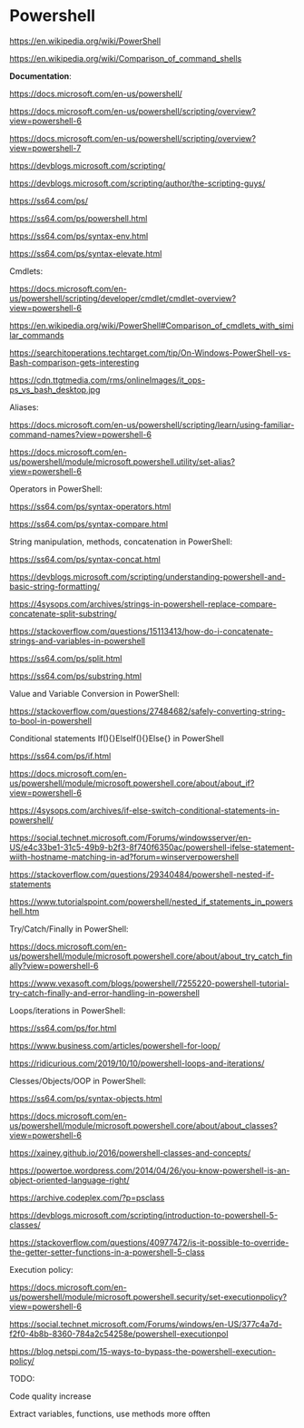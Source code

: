 # Powershell

https://en.wikipedia.org/wiki/PowerShell

https://en.wikipedia.org/wiki/Comparison_of_command_shells

**Documentation**:

https://docs.microsoft.com/en-us/powershell/

https://docs.microsoft.com/en-us/powershell/scripting/overview?view=powershell-6

https://docs.microsoft.com/en-us/powershell/scripting/overview?view=powershell-7

https://devblogs.microsoft.com/scripting/

https://devblogs.microsoft.com/scripting/author/the-scripting-guys/

https://ss64.com/ps/

https://ss64.com/ps/powershell.html

https://ss64.com/ps/syntax-env.html

https://ss64.com/ps/syntax-elevate.html

Cmdlets:

https://docs.microsoft.com/en-us/powershell/scripting/developer/cmdlet/cmdlet-overview?view=powershell-6

https://en.wikipedia.org/wiki/PowerShell#Comparison_of_cmdlets_with_similar_commands

https://searchitoperations.techtarget.com/tip/On-Windows-PowerShell-vs-Bash-comparison-gets-interesting

https://cdn.ttgtmedia.com/rms/onlineImages/it_ops-ps_vs_bash_desktop.jpg

Aliases:

https://docs.microsoft.com/en-us/powershell/scripting/learn/using-familiar-command-names?view=powershell-6

https://docs.microsoft.com/en-us/powershell/module/microsoft.powershell.utility/set-alias?view=powershell-6

Operators in PowerShell:

https://ss64.com/ps/syntax-operators.html

https://ss64.com/ps/syntax-compare.html

String manipulation, methods, concatenation in PowerShell:

https://ss64.com/ps/syntax-concat.html

https://devblogs.microsoft.com/scripting/understanding-powershell-and-basic-string-formatting/

https://4sysops.com/archives/strings-in-powershell-replace-compare-concatenate-split-substring/

https://stackoverflow.com/questions/15113413/how-do-i-concatenate-strings-and-variables-in-powershell

https://ss64.com/ps/split.html

https://ss64.com/ps/substring.html

Value and Variable Conversion in PowerShell:

https://stackoverflow.com/questions/27484682/safely-converting-string-to-bool-in-powershell

Conditional statements If(){}ElseIf(){}Else{} in PowerShell

https://ss64.com/ps/if.html

https://docs.microsoft.com/en-us/powershell/module/microsoft.powershell.core/about/about_if?view=powershell-6

https://4sysops.com/archives/if-else-switch-conditional-statements-in-powershell/

https://social.technet.microsoft.com/Forums/windowsserver/en-US/e4c33be1-31c5-49b9-b2f3-8f740f6350ac/powershell-ifelse-statement-wiith-hostname-matching-in-ad?forum=winserverpowershell

https://stackoverflow.com/questions/29340484/powershell-nested-if-statements

https://www.tutorialspoint.com/powershell/nested_if_statements_in_powershell.htm

Try/Catch/Finally  in PowerShell:

https://docs.microsoft.com/en-us/powershell/module/microsoft.powershell.core/about/about_try_catch_finally?view=powershell-6

https://www.vexasoft.com/blogs/powershell/7255220-powershell-tutorial-try-catch-finally-and-error-handling-in-powershell

Loops/iterations in PowerShell:

https://ss64.com/ps/for.html

https://www.business.com/articles/powershell-for-loop/

https://ridicurious.com/2019/10/10/powershell-loops-and-iterations/

Clesses/Objects/OOP in PowerShell:

https://ss64.com/ps/syntax-objects.html

https://docs.microsoft.com/en-us/powershell/module/microsoft.powershell.core/about/about_classes?view=powershell-6

https://xainey.github.io/2016/powershell-classes-and-concepts/

https://powertoe.wordpress.com/2014/04/26/you-know-powershell-is-an-object-oriented-language-right/

https://archive.codeplex.com/?p=psclass

https://devblogs.microsoft.com/scripting/introduction-to-powershell-5-classes/

https://stackoverflow.com/questions/40977472/is-it-possible-to-override-the-getter-setter-functions-in-a-powershell-5-class

Execution policy:

https://docs.microsoft.com/en-us/powershell/module/microsoft.powershell.security/set-executionpolicy?view=powershell-6

https://social.technet.microsoft.com/Forums/windows/en-US/377c4a7d-f2f0-4b8b-8360-784a2c54258e/powershell-executionpol

https://blog.netspi.com/15-ways-to-bypass-the-powershell-execution-policy/



TODO:

Code quality increase

Extract variables, functions, use methods more offten
